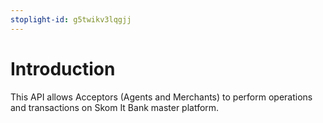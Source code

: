 ```yaml
---
stoplight-id: g5twikv3lqgjj
---
```


# Introduction

This API allows Acceptors (Agents and Merchants) to perform operations and transactions on Skom It Bank master platform.

